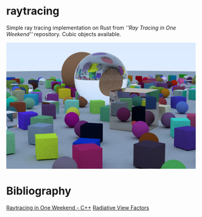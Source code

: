 # raytracing

Simple ray tracing implementation on Rust from  _''Ray Tracing in One Weekend''_ repository. Cubic objects available.

![Sample Image](examples/ray_tracing.png)

# Bibliography

[Raytracing in One Weekend - C++](https://raytracing.github.io/books/RayTracingInOneWeekend.html)
[Radiative View Factors](http://webserver.dmt.upm.es/~isidoro/tc3/Radiation%20View%20factors.pdf)